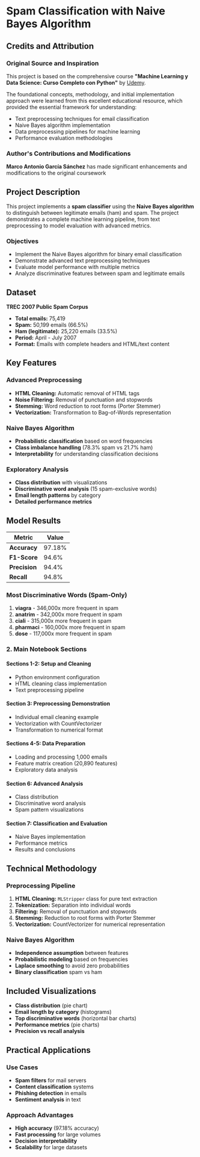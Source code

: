 # Spam Classification with Naive Bayes Algorithm

## Credits and Attribution

### Original Source and Inspiration
This project is based on the comprehensive course **"Machine Learning y Data Science: Curso Completo con Python"** by [Udemy](https://www.udemy.com/course/machine-learning-desde-cero/learn/lecture/19203700).

The foundational concepts, methodology, and initial implementation approach were learned from this excellent educational resource, which provided the essential framework for understanding:
- Text preprocessing techniques for email classification
- Naive Bayes algorithm implementation
- Data preprocessing pipelines for machine learning
- Performance evaluation methodologies

### Author's Contributions and Modifications
**Marco Antonio García Sánchez** has made significant enhancements and modifications to the original coursework

## Project Description

This project implements a **spam classifier** using the **Naive Bayes algorithm** to distinguish between legitimate emails (ham) and spam. The project demonstrates a complete machine learning pipeline, from text preprocessing to model evaluation with advanced metrics.

### Objectives

- Implement the Naive Bayes algorithm for binary email classification
- Demonstrate advanced text preprocessing techniques
- Evaluate model performance with multiple metrics
- Analyze discriminative features between spam and legitimate emails

## Dataset

**TREC 2007 Public Spam Corpus**
- **Total emails:** 75,419
- **Spam:** 50,199 emails (66.5%)
- **Ham (legitimate):** 25,220 emails (33.5%)
- **Period:** April - July 2007
- **Format:** Emails with complete headers and HTML/text content

## Key Features

### Advanced Preprocessing
- **HTML Cleaning:** Automatic removal of HTML tags
- **Noise Filtering:** Removal of punctuation and stopwords
- **Stemming:** Word reduction to root forms (Porter Stemmer)
- **Vectorization:** Transformation to Bag-of-Words representation

### Naive Bayes Algorithm
- **Probabilistic classification** based on word frequencies
- **Class imbalance handling** (78.3% spam vs 21.7% ham)
- **Interpretability** for understanding classification decisions

### Exploratory Analysis
- **Class distribution** with visualizations
- **Discriminative word analysis** (15 spam-exclusive words)
- **Email length patterns** by category
- **Detailed performance metrics**

## Model Results

| Metric | Value |
|---------|-------|
| **Accuracy** | 97.18% |
| **F1-Score** | 94.6% |
| **Precision** | 94.4% |
| **Recall** | 94.8% |

### Most Discriminative Words (Spam-Only)
1. **viagra** - 346,000x more frequent in spam
2. **anatrim** - 342,000x more frequent in spam
3. **ciali** - 315,000x more frequent in spam
4. **pharmaci** - 160,000x more frequent in spam
5. **dose** - 117,000x more frequent in spam


### 2. Main Notebook Sections

#### **Sections 1-2: Setup and Cleaning**
- Python environment configuration
- HTML cleaning class implementation
- Text preprocessing pipeline

#### **Section 3: Preprocessing Demonstration**
- Individual email cleaning example
- Vectorization with CountVectorizer
- Transformation to numerical format

#### **Sections 4-5: Data Preparation**
- Loading and processing 1,000 emails
- Feature matrix creation (20,890 features)
- Exploratory data analysis

#### **Section 6: Advanced Analysis**
- Class distribution
- Discriminative word analysis
- Spam pattern visualizations

#### **Section 7: Classification and Evaluation**
- Naive Bayes implementation
- Performance metrics
- Results and conclusions

## Technical Methodology

### Preprocessing Pipeline
1. **HTML Cleaning:** `MLStripper` class for pure text extraction
2. **Tokenization:** Separation into individual words
3. **Filtering:** Removal of punctuation and stopwords
4. **Stemming:** Reduction to root forms with Porter Stemmer
5. **Vectorization:** CountVectorizer for numerical representation

### Naive Bayes Algorithm
- **Independence assumption** between features
- **Probabilistic modeling** based on frequencies
- **Laplace smoothing** to avoid zero probabilities
- **Binary classification** spam vs ham

## Included Visualizations

- **Class distribution** (pie chart)
- **Email length by category** (histograms)
- **Top discriminative words** (horizontal bar charts)
- **Performance metrics** (pie charts)
- **Precision vs recall analysis**

## Practical Applications

### Use Cases
- **Spam filters** for mail servers
- **Content classification** systems
- **Phishing detection** in emails
- **Sentiment analysis** in text

### Approach Advantages
- **High accuracy** (97.18% accuracy)
- **Fast processing** for large volumes
- **Decision interpretability**
- **Scalability** for large datasets



